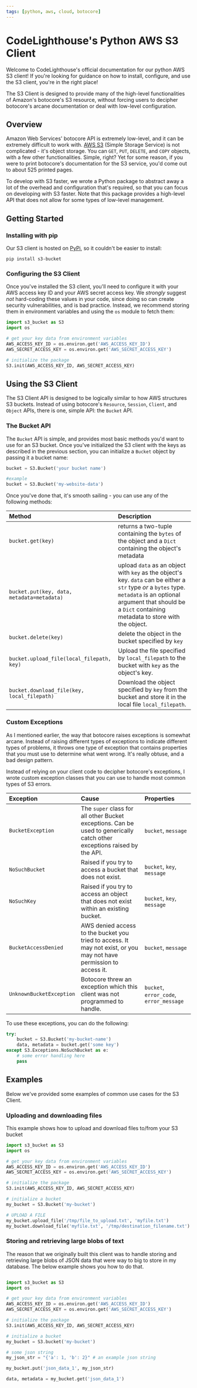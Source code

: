 ```yaml
---
tags: [python, aws, cloud, botocore]
---
```


# CodeLighthouse's Python AWS S3 Client

Welcome to CodeLighthouse's official documentation for our python AWS S3 client! If you're looking for guidance on how to install, configure, and use the S3 client, you're in the right place! 

The S3 Client is designed to provide many of the high-level functionalities of Amazon's botocore's S3 resource, without forcing users to decipher botocore's arcane documentation or deal with low-level configuration.

## Overview
Amazon Web Services' botocore API is extremely low-level, and it can be extremely difficult to work with. [AWS S3](https://aws.amazon.com/s3/) (Simple Storage Service) is not complicated - it's object storage. You can `GET`, `PUT`, `DELETE`, and `COPY` objects, with a few other functionalities. Simple, right? Yet for some reason, if you were to print botocore's documentation for the S3 service, you'd come out to about 525 printed pages. 

To develop with S3 faster, we wrote a Python package to abstract away a lot of the overhead and configuration that's required, so that you can focus on developing with S3 faster. Note that this package provides a high-level API that does not allow for some types of low-level management.

## Getting Started

### Installing with pip
Our S3 client is hosted on [PyPi](https://pypi.org/project/s3-bucket), so it couldn't be easier to install:

```
pip install s3-bucket
```

### Configuring the S3 Client
Once you've installed the S3 client, you'll need to configure it with your AWS access key ID and your AWS secret access key. We _strongly_ suggest _not_ hard-coding these values in your code, since doing so can create security vulnerabilities, and is bad practice. Instead, we recommend storing them in environment variables and using the `os` module to fetch them:

```python
import s3_bucket as S3
import os

# get your key data from environment variables
AWS_ACCESS_KEY_ID = os.environ.get('AWS_ACCESS_KEY_ID')
AWS_SECRET_ACCESS_KEY = os.environ.get('AWS_SECRET_ACCESS_KEY')

# initialize the package
S3.init(AWS_ACCESS_KEY_ID, AWS_SECRET_ACCESS_KEY)
```

## Using the S3 Client
The S3 Client API is designed to be logically similar to how AWS structures S3 buckets. Instead of using botocore's `Resource`, `Session`, `Client`, and `Object` APIs, there is one, simple API: the `Bucket` API. 

### The Bucket API

The `Bucket` API is simple, and provides most basic methods you'd want to use for an S3 bucket. Once you've initialized the S3 client with the keys as described in the previous section, you can initialize a `Bucket` object by passing it a bucket name:

```python
bucket = S3.Bucket('your bucket name')

#example
bucket = S3.Bucket('my-website-data')
```

Once you've done that, it's smooth sailing - you can use any of the following methods:

| Method                   | Description     | 
| :----------------------- | :-------------- |
| `bucket.get(key)` | returns a two-tuple containing the `bytes` of the object and a `Dict` containing the object's metadata |
| `bucket.put(key, data, metadata=metadata)` | upload `data` as an object with `key` as the object's key. `data` can be either a `str` type _or_ a `bytes` type. `metadata` is an optional argument that should be a `Dict` containing metadata to store with the object. |
|`bucket.delete(key)` | delete the object in the bucket specified by `key` |
|`bucket.upload_file(local_filepath, key)` | Upload the file specified by `local_filepath` to the bucket with `key` as the object's key. |
|`bucket.download_file(key, local_filepath)` | Download the object specified by `key` from the bucket and store it in the local file `local_filepath`. |

### Custom Exceptions

As I mentioned earlier, the way that botocore raises exceptions is somewhat arcane. Instead of raising different types of exceptions to indicate different types of problems, it throws one type of exception that contains properties that you must use to determine what went wrong. It's really obtuse, and a bad design pattern.

Instead of relying on your client code to decipher botocore's exceptions, I wrote custom exception classes that you can use to handle most common types of S3 errors. 

|Exception         | Cause | Properties |
| :--------------- | :-----| :--------- |
| `BucketException` | The `super` class for all other Bucket exceptions. Can be used to generically catch other exceptions raised by the API. | `bucket`, `message` |
| `NoSuchBucket` | Raised if you try to access a bucket that does not exist. |`bucket`, `key`, `message` | 
| `NoSuchKey` | Raised if you try to access an object that does not exist within an existing bucket. | `bucket`, `key`, `message` | 
| `BucketAccessDenied` | AWS denied access to the bucket you tried to access. It may not exist, or you may not have permission to access it. | `bucket`, `message` |
| `UnknownBucketException` | Botocore threw an exception which this client was not programmed to handle. | `bucket`, `error_code`, `error_message` |

To use these exceptions, you can do the following:
```python
try:
	bucket = S3.Bucket('my-bucket-name') 
	data, metadata = bucket.get('some key')
except S3.Exceptions.NoSuchBucket as e:
	# some error handling here
	pass
```

## Examples
Below we've provided some examples of common use cases for the S3 Client.

### Uploading and downloading files
This example shows how to upload and download files to/from your S3 bucket

```python
import s3_bucket as S3
import os

# get your key data from environment variables
AWS_ACCESS_KEY_ID = os.environ.get('AWS_ACCESS_KEY_ID')
AWS_SECRET_ACCESS_KEY = os.environ.get('AWS_SECRET_ACCESS_KEY')

# initialize the package
S3.init(AWS_ACCESS_KEY_ID, AWS_SECRET_ACCESS_KEY)

# initialize a bucket
my_bucket = S3.Bucket('my-bucket')

# UPLOAD A FILE
my_bucket.upload_file('/tmp/file_to_upload.txt', 'myfile.txt')
my_bucket.download_file('myfile.txt', '/tmp/destination_filename.txt')
```

### Storing and retrieving large blobs of text 
The reason that we originally built this client was to handle storing and retrieving large blobs of JSON data that were way to big to store in my database. The below example shows you how to do that.

```python

import s3_bucket as S3
import os

# get your key data from environment variables
AWS_ACCESS_KEY_ID = os.environ.get('AWS_ACCESS_KEY_ID')
AWS_SECRET_ACCESS_KEY = os.environ.get('AWS_SECRET_ACCESS_KEY')

# initialize the package
S3.init(AWS_ACCESS_KEY_ID, AWS_SECRET_ACCESS_KEY)

# initialize a bucket
my_bucket = S3.bucket('my-bucket')

# some json string
my_json_str = "{'a': 1, 'b': 2}" # an example json string

my_bucket.put('json_data_1', my_json_str)

data, metadata = my_bucket.get('json_data_1')

```
